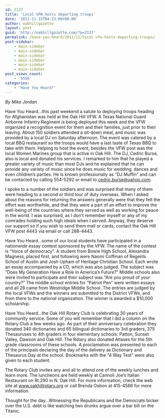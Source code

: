 ```yaml
---
id: 2137
title: 'Local VFW hosts departing troops'
date: '2011-11-15T04:23:00+00:00'
author: oakhillgazette
layout: post
guid: 'http://oakhillgazette.com/?p=2137'
permalink: /have-you-heard/2011/11/local-vfw-hosts-departing-troops/
post-sidebar:
    - main-sidebar
    - main-sidebar
    - main-sidebar
    - main-sidebar
    - main-sidebar
    - main-sidebar
post_views_count:
    - '5556'
categories:
    - 'Have You Heard?'
---
```


*By Mike Jordan*

Have You Heard…this past weekend a salute to deploying troops heading for Afghanistan was held at the Oak Hill VFW. A Texas National Guard Airborne Infantry Regiment is being deployed this week and the VFW organized a recognition event for them and their families, just prior to their leaving. About 150 soldiers attended a sit-down meal, and music was provided by a local DJ on Saturday afternoon. The event was catered by a local BBQ restaurant so the troops would have a last taste of Texas BBQ to take with them. Helping to host the event, besides the VFW post was the local Women Marines group that is active in Oak Hill. The DJ, Cedric Burse, also is local and donated his services. I remarked to him that he played a greater variety of music than most DJs and he explained that he can provide any variety of music since he does music for wedding, dances and even children’s parties. He is known professionally as “DJ Muffin” and can be contacted by calling 554-5292 or email to cedric.burse@yahoo.com.

I spoke to a number of the soldiers and was surprised that many of them were heading to a second or third tour of duty overseas. When I asked about the reasons for returning the answers generally were that they felt the effort was worthwhile, and that they were a part of an effort to improve the well-being of the countries where they served as well as working for peace in the world. I was surprised, as I don’t remember myself or any of my comrades holding such high ideals when I served. Anyway, they deserve our support so if you wish to send them mail or cards, contact the Oak Hill VFW post 4443 via email or call 288-4443.

Have You Heard…some of our local students have participated in a nationwide essay contest sponsored by the VFW. The name of the contest is “Voice of democracy”. A student from Bowie High School, Alexandra Magness, placed first, and following were Naomi Coffman of Regents School of Austin and Josh Upham of Heritage Christian School. Each wrote an essay accompanied by a CD, which was also judged. The subject was “Does My Generation Have a Role in America’s Future?” Middle schools also were invited to participate and their subject was “Are you proud of your country?” The middle school entries for “Patriot Pen” were written essays and all 28 came from Westridge Middle School. The entries are judged by the local VFWs and the winners are submitted to the District VFWs, and from there to the national organization. The winner is awarded a $10,000 scholarship.

Have You Heard…the Oak Hill Rotary Club is celebrating 30 years of community service. Some of you will remember that I did a column on the Rotary Club a few weeks ago. As part of their anniversary celebration they donated 340 dictionaries and 65 bilingual dictionaries to 3rd graders, 375 Thesauruses to 4th graders in four elementary schools: Patton, Sunset Valley, Dawson and Oak Hill. The Rotary also donated Atlases for the 5th grade classrooms of these schools. A proclamation was presented to each of the principals declaring the day of the delivery as Dictionary and Thesaurus Day at the school. Bookmarks with the “4 Way Test” were also given to each student.

The Rotary Club invites any and all to attend one of the weekly lunches and learn more. The luncheons are held weekly at Cannoli Joe’s Italian Restaurant on Rt.290 in N. Oak Hill. For more information, check the web site at www.oakhillrotary.org or call Brenda Osbon at 415-4586 for more information.

Thought for the day…Witnessing the Republicans and the Democrats bicker over the U.S. debt is like watching two drunks argue over a bar bill on the Titanic.